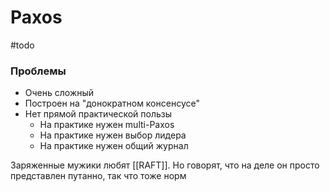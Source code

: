 # Paxos
#todo 

### Проблемы
* Очень сложный
* Построен на "донократном консенсусе"
* Нет прямой практической пользы
	* На практике нужен multi-Paxos
	* На практике нужен выбор лидера
	* На практике нужен общий журнал

Заряженные мужики любят [[RAFT]]. Но говорят, что на деле он просто представлен путанно, так что тоже норм
